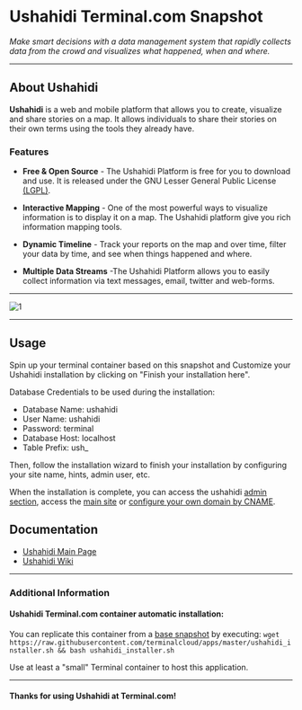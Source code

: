 # **Ushahidi** Terminal.com Snapshot
*Make smart decisions with a data management system that rapidly collects data from the crowd and visualizes what happened, when and where.*

---

## About Ushahidi
**Ushahidi** is a web and mobile platform that allows you to create, visualize and share stories on a map. It allows individuals to share their stories on their own terms using the tools they already have.


### Features
- **Free & Open Source** - The Ushahidi Platform is free for you to download and use. It is released under the GNU Lesser General Public License [(LGPL)](http://creativecommons.org/licenses/LGPL/2.1/).

- **Interactive Mapping** - One of the most powerful ways to visualize information is to display it on a map. The Ushahidi platform give you rich information mapping tools.

- **Dynamic Timeline** - Track your reports on the map and over time, filter your data by time, and see when things happened and where.

- **Multiple Data Streams** -The Ushahidi Platform allows you to easily collect information via text messages, email, twitter and web-forms.


---

![1](http://newswatch.nationalgeographic.com/files/2012/06/UHP2-921x700.png)

---

## Usage
Spin up your terminal container based on this snapshot and Customize your Ushahidi installation by clicking on "Finish your installation here".

Database Credentials to be used during the installation:

- Database Name: ushahidi
- User Name: ushahidi
- Password: terminal
- Database Host: localhost
- Table Prefix: ush_

Then, follow the installation wizard to finish your installation by configuring your site name, hints, admin user, etc.

When the installation is complete, you can access the ushahidi [admin section](http://terminalservername-80.terminal.com/admin), access the [main site](http://terminalservername-80.terminal.com) or [configure your own domain by CNAME](https://www.terminal.com/faq#cname).


## Documentation
- [Ushahidi Main Page](http://www.ushahidi.com/)
- [Ushahidi Wiki](https://wiki.ushahidi.com)


---

### Additional Information
#### Ushahidi Terminal.com container automatic installation:
You can replicate this container from a [base snapshot](https://www.terminal.com/tiny/FzpHiTXG1K) by executing:
`wget https://raw.githubusercontent.com/terminalcloud/apps/master/ushahidi_installer.sh && bash ushahidi_installer.sh`

Use at least a "small" Terminal container to host this application.

---

#### Thanks for using Ushahidi at Terminal.com!